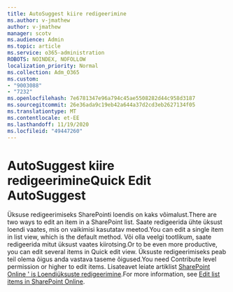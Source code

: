 ```yaml
---
title: AutoSuggest kiire redigeerimine
ms.author: v-jmathew
author: v-jmathew
manager: scotv
ms.audience: Admin
ms.topic: article
ms.service: o365-administration
ROBOTS: NOINDEX, NOFOLLOW
localization_priority: Normal
ms.collection: Adm_O365
ms.custom:
- "9003088"
- "7232"
ms.openlocfilehash: 7e6781347e96a794c45ae5508282d44c958d3187
ms.sourcegitcommit: 26e36ada9c19eb42a644a37d2cd3eb2627134f05
ms.translationtype: MT
ms.contentlocale: et-EE
ms.lasthandoff: 11/19/2020
ms.locfileid: "49447260"
---
```

# <a name="quick-edit-autosuggest"></a><span data-ttu-id="7b330-102">AutoSuggest kiire redigeerimine</span><span class="sxs-lookup"><span data-stu-id="7b330-102">Quick Edit AutoSuggest</span></span>

<span data-ttu-id="7b330-103">Üksuse redigeerimiseks SharePointi loendis on kaks võimalust.</span><span class="sxs-lookup"><span data-stu-id="7b330-103">There are two ways to edit an item in a SharePoint list.</span></span> <span data-ttu-id="7b330-104">Saate redigeerida ühte üksust loendi vaates, mis on vaikimisi kasutatav meetod.</span><span class="sxs-lookup"><span data-stu-id="7b330-104">You can edit a single item in list view, which is the default method.</span></span> <span data-ttu-id="7b330-105">Või olla veelgi tootlikum, saate redigeerida mitut üksust vaates kiirotsing.</span><span class="sxs-lookup"><span data-stu-id="7b330-105">Or to be even more productive, you can edit several items in Quick edit view.</span></span> <span data-ttu-id="7b330-106">Üksuste redigeerimiseks peab teil olema õigus anda vastava taseme õigused.</span><span class="sxs-lookup"><span data-stu-id="7b330-106">You need Contribute level permission or higher to edit items.</span></span> <span data-ttu-id="7b330-107">Lisateavet leiate artiklist [SharePoint Online ' is Loendiüksuste redigeerimine](https://support.microsoft.com/office/dac1a1c3-a80b-4082-ba57-715cf613d0f7).</span><span class="sxs-lookup"><span data-stu-id="7b330-107">For more information, see [Edit list items in SharePoint Online](https://support.microsoft.com/office/dac1a1c3-a80b-4082-ba57-715cf613d0f7).</span></span>
